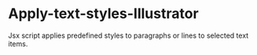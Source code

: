 # Apply-text-styles-Illustrator
Jsx script applies predefined styles to paragraphs or lines to selected text items. 
